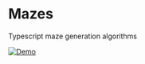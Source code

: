 # Mazes
Typescript maze generation algorithms 

[![Demo](https://img.shields.io/badge/live-demo-green?style=flat-square)](https://timmoth.com/showcase/q6PaZ5Q5FEq_7doV_7N9OQ)
